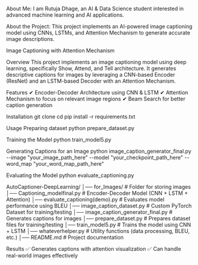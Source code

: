 About Me:
I am Rutuja Dhage, an AI & Data Science student interested in advanced machine learning and AI applications.

About the Project:
This project implements an AI-powered image captioning model using CNNs, LSTMs, and Attention Mechanism to generate accurate image descriptions.

Image Captioning with Attention Mechanism

Overview
This project implements an image captioning model using deep learning, specifically Show, Attend, and Tell architecture. It generates descriptive captions for images by leveraging a CNN-based Encoder (ResNet) and an LSTM-based Decoder with an Attention Mechanism.

Features
✔ Encoder-Decoder Architecture using CNN & LSTM
✔ Attention Mechanism to focus on relevant image regions
✔ Beam Search for better caption generation

Installation
git clone <your-repo-url>
cd <your-repo-folder>
pip install -r requirements.txt

Usage
Preparing dataset
python prepare_dataset.py

Training the Model
python train_model5.py


Generating Captions for an Image
python image_caption_generator_final.py --image "your_image_path_here" --model "your_checkpoint_path_here" --word_map "your_word_map_path_here"

Evaluating the Model
python evaluate_captioning.py

AutoCaptioner-DeepLearning/
│── for_Images/                     # Folder for storing images
│── Captioning_modelfinal.py         # Encoder-Decoder Model (CNN + LSTM + Attention)
│── evaluate_captioning(demo).py     # Evaluates model performance using BLEU
│── image_caption_dataset.py         # Custom PyTorch Dataset for training/testing
│── image_caption_generator_final.py # Generates captions for images
│── prepare_dataset.py               # Prepares dataset files for training/testing
│── train_model5.py                   # Trains the model using CNN + LSTM
│── whateverhelper.py                 # Utility functions (data processing, BLEU, etc.)
│── README.md                         # Project documentation



Results
✅ Generates captions with attention visualization
✅ Can handle real-world images effectively
